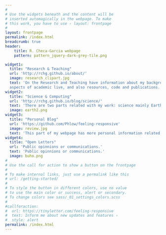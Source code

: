 ```yaml
---
#
# Use the widgets beneath and the content will be
# inserted automagically in the webpage. To make
# this work, you have to use › layout: frontpage
#
layout: frontpage
permalink: /index.html
breadcrumb: true
header:
    title: R. Checa-Garcia webpage
    pattern: pattern_jquery-dark-grey-tile.png

widget1:
  title: "Research & Teaching"
  url: 'http://rchg.github.io/about/'
  image: research_clipart.jpg
  text: 'On the Research and Teaching have information about my background on both
  aspects of academic live, and also resources, code and publications.'
widget2:
  title: "Science & Computing"
  url: 'http://rchg.github.io/blog/science/'
  text: 'There are two parts related with my work: science mainly Earth Sciences and Computing because the main tool on my daily research involves simulations and models of the earth systems.'
  image: earth2.png
widget3:
  title: "Personal Blog"
  url: 'https://github.com/Phlow/feeling-responsive'
  image: review.jpg
  text: 'This part of my webpage has more personal information related with my hobbies, travels or interests: like sociology, environmental sciences, or social movements.'
widget4:
  title: "Open Letters"
  url: 'Public opinnions or communications.'
  text: 'Public opinnions or communications.'
  image: buho.png
#
# Use the call for action to show a button on the frontpage
#
# To make internal links, just use a permalink like this
# url: /getting-started/
#
# To style the button in different colors, use no value
# to use the main color or success, alert or secondary.
# To change colors see sass/_01_settings_colors.scss
#
#callforaction:
#  url: https://tinyletter.com/feeling-responsive
#  text: Inform me about new updates and features ›
#  style: alert
permalink: /index.html
---
```

